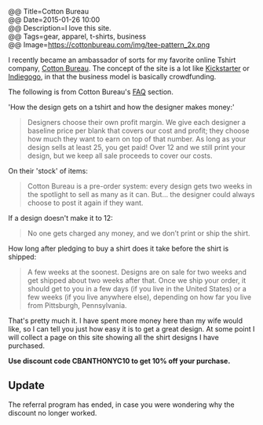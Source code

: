 @@ Title=Cotton Bureau  
@@ Date=2015-01-26 10:00  
@@ Description=I love this site.  
@@ Tags=gear, apparel, t-shirts, business  
@@ Image=https://cottonbureau.com/img/tee-pattern_2x.png  

I recently became an ambassador of sorts for my favorite online Tshirt company, [Cotton Bureau][1]. The concept of the site is a lot like [Kickstarter][2] or [Indiegogo][3], in that the business model is basically crowdfunding.

The following is from Cotton Bureau's [FAQ][4] section.

'How the design gets on a tshirt and how the designer makes money:'
>Designers choose their own profit margin. We give each designer a baseline price per blank that covers our cost and profit; they choose how much they want to earn on top of that number. As long as your design sells at least 25, you get paid! Over 12 and we still print your design, but we keep all sale proceeds to cover our costs.

On their 'stock' of items:
>Cotton Bureau is a pre-order system: every design gets two weeks in the spotlight to sell as many as it can. But… the designer could always choose to post it again if they want.

If a design doesn't make it to 12:
>No one gets charged any money, and we don’t print or ship the shirt.

How long after pledging to buy a shirt does it take before the shirt is shipped:
>A few weeks at the soonest. Designs are on sale for two weeks and get shipped about two weeks after that. Once we ship your order, it should get to you in a few days (if you live in the United States) or a few weeks (if you live anywhere else), depending on how far you live from Pittsburgh, Pennsylvania.

That's pretty much it. I have spent more money here than my wife would like, so I can tell you just how easy it is to get a great design. At some point I will collect a page on this site showing all the shirt designs I have purchased. 

**Use discount code CBANTHONYC10 to get 10% off your purchase.**

## Update ##

The referral program has ended, in case you were wondering why the discount no longer worked.

[4]: https://cottonbureau.com/faq
[3]: http://www.indiegogo.com
[2]: http://www.kickstarter.com
[1]: http://www.cottonbureau.com